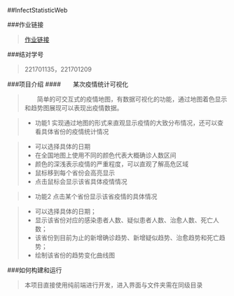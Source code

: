 ##InfectStatisticWeb

###作业链接

>[作业链接](https://edu.cnblogs.com/campus/fzu/2020SPRINGS/homework/10460)

###结对学号

>221701135，221701209

###项目介绍
####&emsp;&emsp;某次疫情统计可视化

>&emsp;&emsp;简单的可交互式的疫情地图，有数据可视化的功能，通过地图着色显示和趋势图展现可以表现出疫情数据。

> + 功能1
> 实现通过地图的形式来直观显示疫情的大致分布情况，还可以查看具体省份的疫情统计情况

>  * 可以选择具体的日期
>  * 在全国地图上使用不同的颜色代表大概确诊人数区间
>  * 颜色的深浅表示疫情的严重程度，可以直观了解高危区域
>  * 鼠标移到每个省份会高亮显示
>  * 点击鼠标会显示该省具体疫情情况

> + 功能2
>点击某个省份显示该省疫情的具体情况

>  * 可以选择具体的日期；
>  * 显示该省份对应的感染患者人数、疑似患者人数、治愈人数、死亡人数；
>  * 该省份到目前为止的新增确诊趋势、新增疑似趋势、治愈趋势和死亡趋势；
>  * 绘制该省份的趋势变化曲线图

###如何构建和运行

> 本项目直接使用纯前端进行开发，进入界面与文件夹需在同级目录
